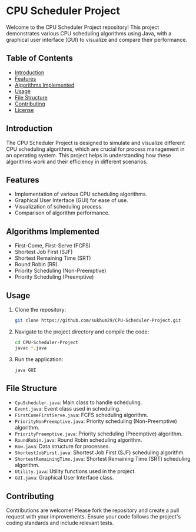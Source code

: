 # CPU Scheduler Project

Welcome to the CPU Scheduler Project repository! This project demonstrates various CPU scheduling algorithms using Java, with a graphical user interface (GUI) to visualize and compare their performance.

## Table of Contents

- [Introduction](#introduction)
- [Features](#features)
- [Algorithms Implemented](#algorithms-implemented)
- [Usage](#usage)
- [File Structure](#file-structure)
- [Contributing](#contributing)
- [License](#license)

## Introduction

The CPU Scheduler Project is designed to simulate and visualize different CPU scheduling algorithms, which are crucial for process management in an operating system. This project helps in understanding how these algorithms work and their efficiency in different scenarios.

## Features

- Implementation of various CPU scheduling algorithms.
- Graphical User Interface (GUI) for ease of use.
- Visualization of scheduling process.
- Comparison of algorithm performance.

## Algorithms Implemented

- First-Come, First-Serve (FCFS)
- Shortest Job First (SJF)
- Shortest Remaining Time (SRT)
- Round Robin (RR)
- Priority Scheduling (Non-Preemptive)
- Priority Scheduling (Preemptive)

## Usage

1. Clone the repository:
   ```bash
   git clone https://github.com/sukhum29/CPU-Scheduler-Project.git
   ```
2. Navigate to the project directory and compile the code:
   ```bash
   cd CPU-Scheduler-Project
   javac *.java
   ```
3. Run the application:
   ```bash
   java GUI
   ```

## File Structure

- `CpuScheduler.java`: Main class to handle scheduling.
- `Event.java`: Event class used in scheduling.
- `FirstComeFirstServe.java`: FCFS scheduling algorithm.
- `PriorityNonPreemptive.java`: Priority scheduling (Non-Preemptive) algorithm.
- `PriorityPreemptive.java`: Priority scheduling (Preemptive) algorithm.
- `RoundRobin.java`: Round Robin scheduling algorithm.
- `Row.java`: Data structure for processes.
- `ShortestJobFirst.java`: Shortest Job First (SJF) scheduling algorithm.
- `ShortestRemainingTime.java`: Shortest Remaining Time (SRT) scheduling algorithm.
- `Utility.java`: Utility functions used in the project.
- `GUI.java`: Graphical User Interface class.

## Contributing

Contributions are welcome! Please fork the repository and create a pull request with your improvements. Ensure your code follows the project's coding standards and include relevant tests.
